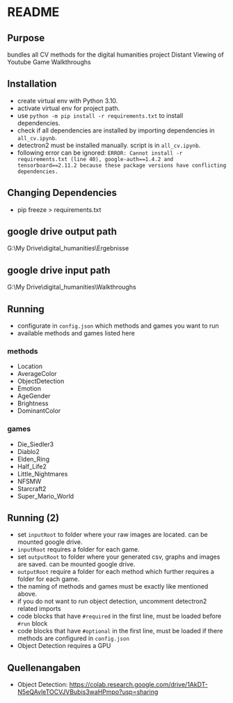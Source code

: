 # README

## Purpose
bundles all CV methods for the digital humanities project Distant Viewing of Youtube Game Walkthroughs

## Installation
- create virtual env with Python 3.10.
- activate virtual env for project path.
- use `python -m pip install -r requirements.txt` to install dependencies.
- check if all dependencies are installed by importing dependencies in `all_cv.ipynb`.
- detectron2 must be installed manually. script is in `all_cv.ipynb`.
- following error can be ignored: `ERROR: Cannot install -r requirements.txt (line 40), google-auth==1.4.2 and tensorboard==2.11.2 because these package versions have conflicting dependencies.`

## Changing Dependencies
- pip freeze > requirements.txt

## google drive output path
G:\\My Drive\\digital_humanities\\Ergebnisse

## google drive input path
G:\\My Drive\\digital_humanities\\Walkthroughs

## Running
- configurate in `config.json` which methods and games you want to run
- available methods and games listed here

### methods
  - Location
  - AverageColor
  - ObjectDetection
  - Emotion
  - AgeGender
  - Brightness
  - DominantColor

### games
  - Die_Siedler3
  - Diablo2
  - Elden_Ring
  - Half_Life2
  - Little_Nightmares
  - NFSMW
  - Starcraft2
  - Super_Mario_World

## Running (2)
- set `inputRoot` to folder where your raw images are located. can be mounted google drive.
- `inputRoot` requires a folder for each game.
- set `outputRoot` to folder where your generated csv, graphs and images are saved. can be mounted google drive.
- `outputRoot` require a folder for each method which further requires a folder for each game.
- the naming of methods and games must be exactly like mentioned above.
- if you do not want to run object detection, uncomment detectron2 related imports
- code blocks that have `#required` in the first line, must be loaded before `#run` block
- code blocks that have `#optional` in the first line, must be loaded if there methods are configured in `config.json`
- Object Detection requires a GPU

## Quellenangaben
- Object Detection: https://colab.research.google.com/drive/1AkDT-N5eQAvleTOCVJVBubis3waHPmpo?usp=sharing
